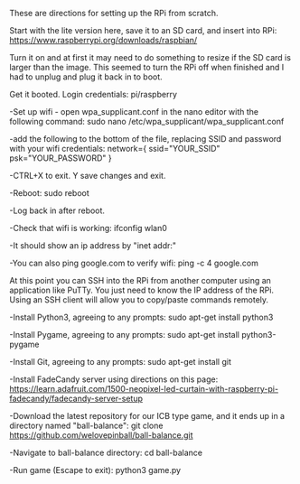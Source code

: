 These are directions for setting up the RPi from scratch.

Start with the lite version here, save it to an SD card, and insert into RPi:
https://www.raspberrypi.org/downloads/raspbian/

Turn it on and at first it may need to do something to resize if the SD card is larger than the image. This seemed to turn the RPi off when finished and I had to unplug and plug it back in to boot.

Get it booted.
Login credentials: pi/raspberry

-Set up wifi - open wpa_supplicant.conf in the nano editor with the following command:
sudo nano /etc/wpa_supplicant/wpa_supplicant.conf

-add the following to the bottom of the file, replacing SSID and password with your wifi credentials:
network={
ssid="YOUR_SSID"
psk="YOUR_PASSWORD"
}

-CTRL+X to exit. Y save changes and exit.

-Reboot:
sudo reboot

-Log back in after reboot.

-Check that wifi is working:
ifconfig wlan0

-It should show an ip address by "inet addr:"

-You can also ping google.com to verify wifi:
ping -c 4 google.com

At this point you can SSH into the RPi from another computer using an application like PuTTy.  You just need to know the IP address of the RPi.  Using an SSH client will allow you to copy/paste commands remotely.

-Install Python3, agreeing to any prompts:
sudo apt-get install python3

-Install Pygame, agreeing to any prompts:
sudo apt-get install python3-pygame

-Install Git, agreeing to any prompts:
sudo apt-get install git

-Install FadeCandy server using directions on this page:
https://learn.adafruit.com/1500-neopixel-led-curtain-with-raspberry-pi-fadecandy/fadecandy-server-setup

-Download the latest repository for our ICB type game, and it ends up in a directory named "ball-balance":
git clone https://github.com/welovepinball/ball-balance.git

-Navigate to ball-balance directory:
cd ball-balance

-Run game (Escape to exit):
python3 game.py 
